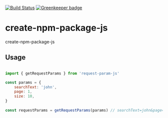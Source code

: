 [![Build Status](https://travis-ci.org/aniltako/request-param-js.svg?branch=master)](https://travis-ci.org/aniltako/request-param-js)
[![Greenkeeper badge](https://badges.greenkeeper.io/aniltako/request-param-js.svg)](https://greenkeeper.io/)

# create-npm-package-js

create-npm-package-js

## Usage

```js

import { getRequestParams } from 'request-param-js'

const params = {
    searchText: 'john',
    page: 1,
    size: 10,
}
               
const requestParams = getRequestParams(params) // searchText=john&page=1&size=10&

```